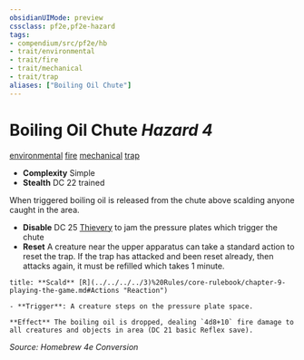 ```yaml
---
obsidianUIMode: preview
cssclass: pf2e,pf2e-hazard
tags:
- compendium/src/pf2e/hb
- trait/environmental
- trait/fire
- trait/mechanical
- trait/trap 
aliases: ["Boiling Oil Chute"]
---
```

# Boiling Oil Chute *Hazard 4*  
[environmental](rules/traits/environmental.md "Environmental Hazard Trait")  [fire](rules/traits/fire.md "Fire Energy & Element Trait") [mechanical](rules/traits/mechanical.md "Mechanical Hazard Trait")  [trap](rules/traits/trap.md "Trap Hazard Trait")  

- **Complexity** Simple
- **Stealth** DC 22 trained  

When triggered boiling oil is released from the chute above scalding anyone caught in the area.

- **Disable** DC 25 [Thievery](../../../skills.md#Thievery) to jam the pressure plates which trigger the chute
- **Reset** A creature near the upper apparatus can take a standard action to reset the trap. If the trap has attacked and been reset already, then attacks again, it must be refilled which takes 1 minute.

```ad-embed-ability
title: **Scald** [R](../../../../3)%20Rules/core-rulebook/chapter-9-playing-the-game.md#Actions "Reaction")

- **Trigger**: A creature steps on the pressure plate space.

**Effect** The boiling oil is dropped, dealing `4d8+10` fire damage to all creatures and objects in area (DC 21 basic Reflex save).
```

*Source: Homebrew 4e Conversion*